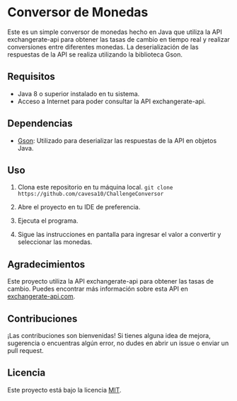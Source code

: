 # Conversor de Monedas

Este es un simple conversor de monedas hecho en Java que utiliza la API exchangerate-api para obtener las tasas de cambio en tiempo real y realizar conversiones entre diferentes monedas. La deserialización de las respuestas de la API se realiza utilizando la biblioteca Gson.

## Requisitos

- Java 8 o superior instalado en tu sistema.
- Acceso a Internet para poder consultar la API exchangerate-api.

## Dependencias

- [Gson](https://github.com/google/gson): Utilizado para deserializar las respuestas de la API en objetos Java.

## Uso

1. Clona este repositorio en tu máquina local. `git clone https://github.com/cavesa10/ChallengeConversor`

2. Abre el proyecto en tu IDE de preferencia.

3. Ejecuta el programa.

4. Sigue las instrucciones en pantalla para ingresar el valor a convertir y seleccionar las monedas.

## Agradecimientos

Este proyecto utiliza la API exchangerate-api para obtener las tasas de cambio. Puedes encontrar más información sobre esta API en [exchangerate-api.com](https://www.exchangerate-api.com/).

## Contribuciones

¡Las contribuciones son bienvenidas! Si tienes alguna idea de mejora, sugerencia o encuentras algún error, no dudes en abrir un issue o enviar un pull request.

## Licencia

Este proyecto está bajo la licencia [MIT](https://github.com/git/git-scm.com/blob/main/MIT-LICENSE.txt).
